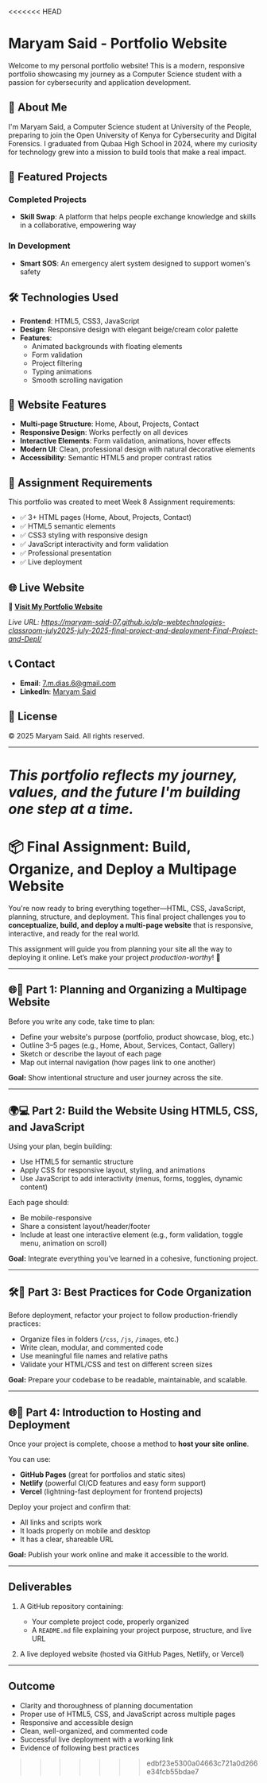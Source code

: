 <<<<<<< HEAD
# Maryam Said - Portfolio Website

Welcome to my personal portfolio website! This is a modern, responsive portfolio showcasing my journey as a Computer Science student with a passion for cybersecurity and application development.

## 🌟 About Me

I'm Maryam Said, a Computer Science student at University of the People, preparing to join the Open University of Kenya for Cybersecurity and Digital Forensics. I graduated from Qubaa High School in 2024, where my curiosity for technology grew into a mission to build tools that make a real impact.

## 🚀 Featured Projects

### Completed Projects
- **Skill Swap**: A platform that helps people exchange knowledge and skills in a collaborative, empowering way

### In Development
- **Smart SOS**: An emergency alert system designed to support women's safety

## 🛠️ Technologies Used

- **Frontend**: HTML5, CSS3, JavaScript
- **Design**: Responsive design with elegant beige/cream color palette
- **Features**: 
  - Animated backgrounds with floating elements
  - Form validation
  - Project filtering
  - Typing animations
  - Smooth scrolling navigation

## 📱 Website Features

- **Multi-page Structure**: Home, About, Projects, Contact
- **Responsive Design**: Works perfectly on all devices
- **Interactive Elements**: Form validation, animations, hover effects
- **Modern UI**: Clean, professional design with natural decorative elements
- **Accessibility**: Semantic HTML5 and proper contrast ratios

## 🎯 Assignment Requirements

This portfolio was created to meet Week 8 Assignment requirements:
- ✅ 3+ HTML pages (Home, About, Projects, Contact)
- ✅ HTML5 semantic elements
- ✅ CSS3 styling with responsive design
- ✅ JavaScript interactivity and form validation
- ✅ Professional presentation
- ✅ Live deployment

## 🌐 Live Website

**🚀 [Visit My Portfolio Website](https://maryam-said-07.github.io/plp-webtechnologies-classroom-july2025-july-2025-final-project-and-deployment-Final-Project-and-Depl/)**

*Live URL: https://maryam-said-07.github.io/plp-webtechnologies-classroom-july2025-july-2025-final-project-and-deployment-Final-Project-and-Depl/*

## 📞 Contact

- **Email**: 7.m.dias.6@gmail.com
- **LinkedIn**: [Maryam Said](https://www.linkedin.com/in/maryam-said-545272351)

## 📄 License

© 2025 Maryam Said. All rights reserved.

---

*This portfolio reflects my journey, values, and the future I'm building one step at a time.*
=======
# 📦 Final Assignment: Build, Organize, and Deploy a Multipage Website

You're now ready to bring everything together—HTML, CSS, JavaScript, planning, structure, and deployment. This final project challenges you to **conceptualize, build, and deploy a multi-page website** that is responsive, interactive, and ready for the real world.

This assignment will guide you from planning your site all the way to deploying it online. Let’s make your project *production-worthy*! 🚀

---

## 🌐🎯 Part 1: Planning and Organizing a Multipage Website

Before you write any code, take time to plan:

* Define your website's purpose (portfolio, product showcase, blog, etc.)
* Outline 3–5 pages (e.g., Home, About, Services, Contact, Gallery)
* Sketch or describe the layout of each page
* Map out internal navigation (how pages link to one another)

**Goal:** Show intentional structure and user journey across the site.

---

## 🌍💻 Part 2: Build the Website Using HTML5, CSS, and JavaScript

Using your plan, begin building:

* Use HTML5 for semantic structure
* Apply CSS for responsive layout, styling, and animations
* Use JavaScript to add interactivity (menus, forms, toggles, dynamic content)

Each page should:

* Be mobile-responsive
* Share a consistent layout/header/footer
* Include at least one interactive element (e.g., form validation, toggle menu, animation on scroll)

**Goal:** Integrate everything you’ve learned in a cohesive, functioning project.

---

## 🛠️🚀 Part 3: Best Practices for Code Organization

Before deployment, refactor your project to follow production-friendly practices:

* Organize files in folders (`/css`, `/js`, `/images`, etc.)
* Write clean, modular, and commented code
* Use meaningful file names and relative paths
* Validate your HTML/CSS and test on different screen sizes

**Goal:** Prepare your codebase to be readable, maintainable, and scalable.

---

## 🌐🚀 Part 4: Introduction to Hosting and Deployment

Once your project is complete, choose a method to **host your site online**.

You can use:

* **GitHub Pages** (great for portfolios and static sites)
* **Netlify** (powerful CI/CD features and easy form support)
* **Vercel** (lightning-fast deployment for frontend projects)

Deploy your project and confirm that:

* All links and scripts work
* It loads properly on mobile and desktop
* It has a clear, shareable URL

**Goal:** Publish your work online and make it accessible to the world.

---

## Deliverables

1. A GitHub repository containing:

   * Your complete project code, properly organized
   * A `README.md` file explaining your project purpose, structure, and live URL
2. A live deployed website (hosted via GitHub Pages, Netlify, or Vercel)

---

## Outcome

* Clarity and thoroughness of planning documentation
* Proper use of HTML5, CSS, and JavaScript across multiple pages
* Responsive and accessible design
* Clean, well-organized, and commented code
* Successful live deployment with a working link
* Evidence of following best practices
>>>>>>> edbf23e5300a04663c721a0d266e34fcb55bdae7
